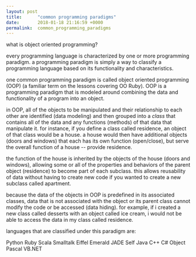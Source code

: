```yaml
---
layout: post
title:      "common programming paradigms"
date:       2018-01-18 21:16:59 +0000
permalink:  common_programming_paradigms
---
```


what is object oriented programming?

every programming language is characterized by one or more programming paradigm. a programming paradigm is simply a way to classify a programming language based on its functionality and characteristics.

one common programming paradigm is called object oriented programming (OOP) (a familiar term on the lessons covering OO Ruby). OOP is a programming paradigm that is modeled around combining the data and functionality of a program into an object.

in OOP, all of the objects to be manipulated and their relationship to each other are identified (data modeling) and then grouped into a *class* that contains all of the data and any functions (methods) of that data that manipulate it. for instance, if you define a class called residence, an object of that class would be a house. a house would then have additional objects (doors and windows) that each has its own function (open/close), but serve the overall function of a house -- provide residence.

the function of the house is inherited by the objects of the house (doors and windows), allowing some or all of the properties and behaviors of the parent object (residence) to become part of each subclass. this allows reusability of data without having to create new code if you wanted to create a new subclass called apartment.

because the data of the objects in OOP is predefined in its associated classes, data that is not associated with the object or its parent class cannot modify the code or be accessed (data hiding). for example, if i created a new class called desserts with an object called ice cream, i would not be able to access the data in my class called residence.

languages that are classified under this paradigm are:

Python
Ruby
Scala
Smalltalk
Eiffel
Emerald
JADE
Self
Java
C++
C#
Object Pascal
VB.NET

